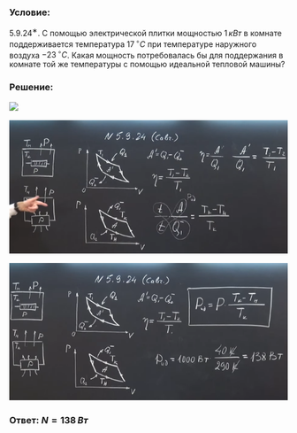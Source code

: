 ###  Условие:

$5.9.24^{∗}.$ С помощью электрической плитки мощностью $1\,кВт$ в комнате поддерживается температура $17\,^{\circ}C$ при температуре наружного воздуха $-23\,^{\circ}C$. Какая мощность потребовалась бы для поддержания в комнате той же температуры с помощью идеальной тепловой машины?

###  Решение:

![](https://www.youtube.com/embed/ghgjL76sY2I)

![|667x319, 67%](../../img/5.9.24/01.png)

![|657x324, 67%](../../img/5.9.24/02.png)

###  Ответ: $N = 138\,Вт$